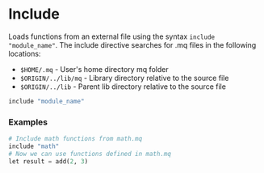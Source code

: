 # Include

Loads functions from an external file using the syntax `include "module_name"`.
The include directive searches for .mq files in the following locations:

- `$HOME/.mq` - User's home directory mq folder
- `$ORIGIN/../lib/mq` - Library directory relative to the source file
- `$ORIGIN/../lib` - Parent lib directory relative to the source file

```js
include "module_name"
```

### Examples

```python
# Include math functions from math.mq
include "math"
# Now we can use functions defined in math.mq
let result = add(2, 3)
```
